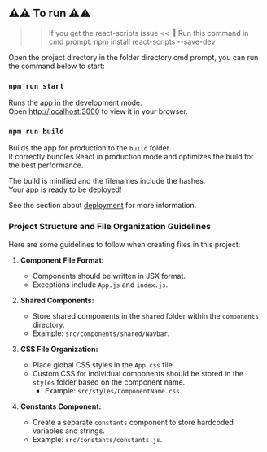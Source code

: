 ## ⚠️⚠️ To run ⚠️⚠️

> > If you get the react-scripts issue <<
> > 🥓 Run this command in cmd prompt: npm install react-scripts --save-dev

Open the project directory in the folder directory cmd prompt, you can run the command below to start:

### `npm run start`

Runs the app in the development mode.\
Open [http://localhost:3000](http://localhost:3000) to view it in your browser.

### `npm run build`

Builds the app for production to the `build` folder.\
It correctly bundles React in production mode and optimizes the build for the best performance.

The build is minified and the filenames include the hashes.\
Your app is ready to be deployed!

See the section about [deployment](https://facebook.github.io/create-react-app/docs/deployment) for more information.

### Project Structure and File Organization Guidelines

Here are some guidelines to follow when creating files in this project:

1. **Component File Format:**
   - Components should be written in JSX format.
   - Exceptions include `App.js` and `index.js`.

2. **Shared Components:**
   - Store shared components in the `shared` folder within the `components` directory.
   - Example: `src/components/shared/Navbar`.

3. **CSS File Organization:**
   - Place global CSS styles in the `App.css` file.
   - Custom CSS for individual components should be stored in the `styles` folder based on the component name.
     - Example: `src/styles/ComponentName.css`.

4. **Constants Component:**
   - Create a separate `constants` component to store hardcoded variables and strings.
   - Example: `src/constants/constants.js`.
